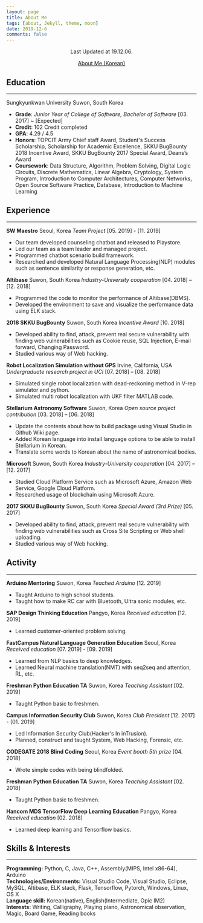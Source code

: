 ```yaml
---
layout: page
title: About Me
tags: [about, Jekyll, theme, moon]
date: 2019-12-6
comments: false
---
```


<center>
<p>Last Updated at 19.12.06.</p>
<a class="btn zoombtn" href="/about/ko">About Me (Korean)</a>
</center>

## Education

---

Sungkyunkwan University Suwon, South Korea
* __Grade__: *Junior Year of College of Software, Bachelor of Software*    [03. 2017] ~ [Expected]
* __Credit__: 102 Credit completed
* __GPA__: 4.29 / 4.5
* __Honors__: TOPCIT Army Chief staff Award, Student's Success Scholarship, Scholarship for Academic Excellence, SKKU BugBounty 2018 Incentive Award, SKKU BugBounty 2017 Special Award, Deans’s Award
* __Coursework__: Data Structure, Algorithm, Problem Solving, Digital Logic Circuits, Discrete Mathematics, Linear Algebra, Cryptology, System Program, Introduction to Computer Architectures, Computer Networks, Open Source Software Practice, Database, Introduction to Machine Learning

## Experience

---

__SW Maestro__      Seoul, Korea
*Team Project*      [05. 2019] - [11. 2019]
* Our team developed counseling chatbot and released to Playstore.
* Led our team as a team leader and managed project.
* Programmed chatbot scenario build framework.
* Researched and developed Natural Language Processing(NLP) modules such as sentence similarity or response generation, etc.

__Altibase__ 	Suwon, South Korea
*Industry-University cooperation*		[04. 2018] – [12. 2018]
* Programmed the code to monitor the performance of Altibase(DBMS).
* Developed the environment to save and visualize the performance data using ELK stack.

__2018 SKKU BugBounty__    Suwon, South Korea
*Incentive Award*	 	[10. 2018]
* Developed ability to find, attack, prevent real secure vulnerability with finding web vulnerabilities such as Cookie reuse, SQL Injection, E-mail forward, Changing Password.
* Studied various way of Web hacking.

__Robot Localization Simulation without GPS__	Irvine, California, USA
*Undergraduate research project in UCI*		[07. 2018] – [08. 2018]
* Simulated single robot localization with dead-reckoning method in V-rep simulator and python.
* Simulated multi robot localization with UKF filter MATLAB code.

__Stellarium Astronomy Software__		Suwon, Korea
*Open source project contribution*		[03. 2018] – [06. 2018]
* Update the contents about how to build package using Visual Studio in Github Wiki page.
* Added Korean language into install language options to be able to install Stellarium in Korean.
* Translate some words to Korean about the name of astronomical bodies.

__Microsoft__   Suwon, South Korea
*Industry-University cooperation*		[04. 2017] – [12. 2017]
* Studied Cloud Platform Service such as Microsoft Azure, Amazon Web Service, Google Cloud Platform.
* Researched usage of blockchain using Microsoft Azure.

__2017 SKKU BugBounty__    Suwon, South Korea
*Special Award (3rd Prize)*	 	[05. 2017]
* Developed ability to find, attack, prevent real secure vulnerability with finding web vulnerabilities such as
Cross Site Scripting or Web shell uploading.
* Studied various way of Web hacking.


## Activity

---

__Arduino Mentoring__   Suwon, Korea
*Teached Arduino*     [12. 2019]
* Taught Arduino to high school students.
* Taught how to make RC car with Bluetooth, Ultra sonic modules, etc.

__SAP Design Thinking Education__    Pangyo, Korea
*Received education*    [12. 2019]
* Learned customer-oriented problem solving.

__FastCampus Natural Language Generation Education__    Seoul, Korea
*Received education*    [07. 2019] - [09. 2019]
* Learned from NLP basics to deep knowledges.
* Learned Neural machine translation(NMT) with seq2seq and attention, RL, etc.

__Freshman Python Education TA__    Suwon, Korea
*Teaching Assistant*    [02. 2019]
* Taught Python basic to freshmen.

__Campus Information Security Club__      Suwon, Korea
*Club President*     [12. 2017] - [01. 2019]
* Led Information Security Club(Hacker's In inTrusion).
* Planned, construct and taught System, Web Hacking, Forensic, etc.

__CODEGATE 2018 Blind Coding__      Seoul, Korea
*Event booth 5th prize*     [04. 2018]
* Wrote simple codes with being blindfolded.

__Freshman Python Education TA__    Suwon, Korea
*Teaching Assistant*    [02. 2018]
* Taught Python basic to freshmen.

__Hancom MDS TensorFlow Deep Learning Education__    Pangyo, Korea
*Received education*    [02. 2018]
* Learned deep learning and Tensorflow basics.


## Skills & Interests

---

__Programming:__ Python, C, Java, C++, Assembly(MIPS, Intel x86-64), Arduino  
__Technologies/Environments:__ Visual Studio Code, Visual Studio, Eclipse, MySQL, Altibase, ELK stack, Flask, Tensorflow, Pytorch, Windows, Linux, OS X  
__Language skill:__ Korean(native), English(Intermediate, Opic IM2)  
__Interests:__ Writing, Calligraphy, Playing piano, Astronomical observation, Magic, Board Game, Reading books  
